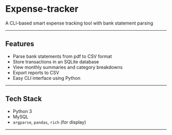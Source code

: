 # Expense-tracker
A CLI-based smart expense tracking tool with bank statement parsing

---

## Features

- Parse bank statements from pdf to CSV format
- Store transactions in an SQLite database
- View monthly summaries and category breakdowns
- Export reports to CSV
- Easy CLI interface using Python

---

## Tech Stack

- Python 3
- MySQL
- `argparse`, `pandas`, `rich` (for display)

---
